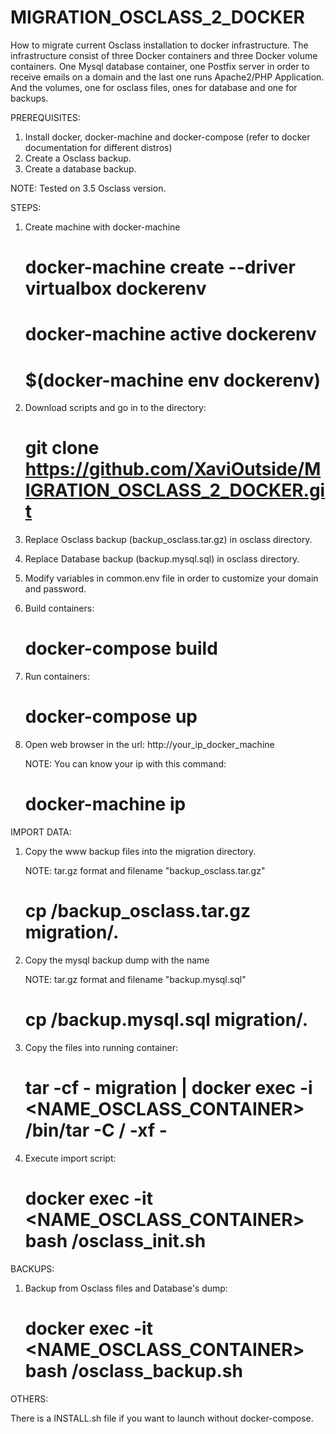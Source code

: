 # MIGRATION_OSCLASS_2_DOCKER
How to migrate current Osclass installation to docker infrastructure.
The infrastructure consist of three Docker containers and three Docker volume containers. One Mysql database container, one Postfix server in order to receive emails on a domain and the last one runs Apache2/PHP Application. And the volumes, one for osclass files, ones for database and one for backups.

PREREQUISITES:

1. Install docker, docker-machine and docker-compose (refer to docker documentation for different distros)
2. Create a Osclass backup.
3. Create a database backup.

NOTE: Tested on 3.5 Osclass version.

STEPS:

1. Create machine with docker-machine

     # docker-machine create --driver virtualbox dockerenv 
     # docker-machine active dockerenv
     # $(docker-machine env dockerenv)

2. Download scripts and go in to the directory:

     # git clone https://github.com/XaviOutside/MIGRATION_OSCLASS_2_DOCKER.git

3. Replace Osclass backup (backup_osclass.tar.gz) in osclass directory.

4. Replace Database backup (backup.mysql.sql) in osclass directory.

5. Modify variables in common.env file in order to customize your domain and password.

6. Build containers:

     # docker-compose build

7. Run containers:

     # docker-compose up

8. Open web browser in the url: http://your_ip_docker_machine

     NOTE: You can know your ip with this command:
     # docker-machine ip

IMPORT DATA:

1. Copy the www backup files into the migration directory.
     
     NOTE: tar.gz format and filename "backup_osclass.tar.gz"
     # cp <PATH>/backup_osclass.tar.gz migration/.

2. Copy the mysql backup dump with the name  
     
     NOTE: tar.gz format and filename "backup.mysql.sql"
     # cp <PATH>/backup.mysql.sql migration/.

3. Copy the files into running container:

     # tar -cf - migration | docker exec -i <NAME_OSCLASS_CONTAINER>  /bin/tar -C / -xf -

4. Execute import script:

     # docker exec -it <NAME_OSCLASS_CONTAINER> bash /osclass_init.sh

BACKUPS:

1. Backup from Osclass files and Database's dump:

     # docker exec -it <NAME_OSCLASS_CONTAINER> bash /osclass_backup.sh

OTHERS:

There is a INSTALL.sh file if you want to launch without docker-compose.
